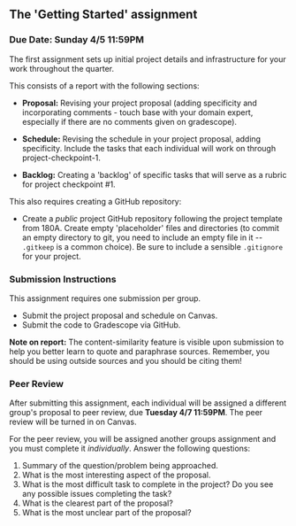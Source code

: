 ## The 'Getting Started' assignment

### Due Date: Sunday 4/5 11:59PM

The first assignment sets up initial project details and
infrastructure for your work throughout the quarter. 

This consists of a report with the following sections:

-   **Proposal:** Revising your project proposal (adding specificity and
    incorporating comments - touch base with your domain expert, especially if
    there are no comments given on gradescope).

-   **Schedule:** Revising the schedule in your project proposal, adding
    specificity. Include the tasks that each individual will work on
    through project-checkpoint-1.

-   **Backlog:** Creating a 'backlog' of specific tasks that will serve as a rubric
    for project checkpoint #1.

This also requires creating a GitHub repository:

-   Create a *public* project GitHub repository following the project template
    from 180A. Create empty 'placeholder' files and directories (to
    commit an empty directory to git, you need to include an empty
    file in it -- `.gitkeep` is a common choice). Be sure to include a
    sensible `.gitignore` for your project.

### Submission Instructions

This assignment requires one submission per group.

-   Submit the project proposal and schedule on Canvas.
-   Submit the code to Gradescope via GitHub.

**Note on report:** The content-similarity feature is visible upon
submission to help you better learn to quote and paraphrase
sources. Remember, you should be using outside sources and you should
be citing them!

### Peer Review

After submitting this assignment, each individual will be assigned a
different group's proposal to peer review, due **Tuesday 4/7
11:59PM**. The peer review will be turned in on Canvas.

For the peer review, you will be assigned another groups assignment
and you must complete it *individually*. Answer the following
questions:

1. Summary of the question/problem being approached.
1. What is the most interesting aspect of the proposal.
1. What is the most difficult task to complete in the project? Do you
   see any possible issues completing the task?
1. What is the clearest part of the proposal?
1. What is the most unclear part of the proposal?
